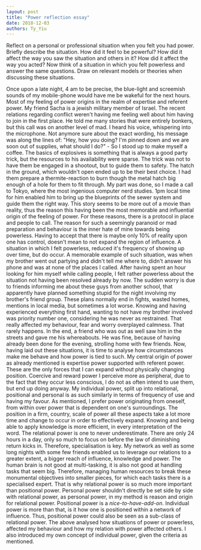 ```yaml
---
layout: post
title: "Power reflection essay"
date: 2018-12-03
authors: Ty_Yiu
---
```


Reflect on a personal or professional situation when you felt you had power.
Briefly describe the situation. How did it feel to be powerful?  How did it
affect the way you saw the situation and others in it?  How did it affect the
way you acted? Now think of a situation in which you felt powerless and answer
the same questions.  Draw on relevant models or theories when discussing these
situations.

Once upon a late night, 4 am to be precise, the blue-light and screemish sounds
of my mobile-phone would have me be wakeful for the next hours. Most of my
feeling of power origins in the realm of expertise and referent power. My friend
Sacha is a jewish military member of Israel. The recent relations regarding
conflict weren't having me feeling well about him having to join in the first
place. He told me many stories that were entirely bonkers, but this call was on
another level of mad. I heard his voice, whispering into the microphone. Not
anymore sure about the exact wording, his message was along the lines of: "Hey,
how you doing? I'm pinned down and we are soon out of supplies, what should I
do?" - So I stood up to make myself a coffee. The basics of explosives is
something that is always a good party trick, but the resources to his
availability were sparse. The trick was not to have them be engaged in a
shootout, but to guide them to safety. The hatch in the ground, which wouldn't
open ended up to be their best choice. I had them prepare a thermite-reaction to
burn though the metal hatch big enough of a hole for them to fit through. My part
was done, so I made a call to Tokyo, where the most ingenious computer nerd
studies. 1pm local time for him enabled him to bring up the blueprints of the
sewer system and guide them the right way.  This story seems to be more out of a
movie than reality, thus the reason this having been the most memorable and
influential origin of the feeling of power.  For these reasons, there is a
protocol in place and people to call. The reason for such a seemingly paranoid
or mad preparation and behaviour is the inner hate of mine towards being
powerless. Having to accept that there is maybe only 10% of reality upon one has
control, doesn't mean to not expand the region of influence. A situation in
which I felt powerless, reduced it's frequency of showing up over time, but do
occur. A memorable example of such situation, was when my brother went out
partying and didn't tell me where to, didn't answer his phone and was at none of
the places I called. After having spent an hour looking for him myself while
calling people, I felt rather powerless about the situation not having been
resolved already by now. The sudden worry is due to friends informing me about
these guys from another school, that apparently have planned something stupid
for the night involving my brother's friend group. These plans normally end in
fights, wasted homes, mentions in local media, but sometimes a lot worse.
Knowing and having experienced everything first hand, wanting to not have my
brother involved was priority number one, considering he was never as
restrained. That really affected my behaviour, fear and worry overplayed
calmness. That rarely happens. In the end, a friend who was out as well saw him
in the streets and gave me his whereabouts. He was fine, because of having
already been done for the evening, strolling home with few friends. Now, having
laid out these situations, it is time to analyse how circumstances make me
behave and how power is tied to such. My central origin of power as already
mentioned is expertise power supported with referent power. These are the only
forces that I can expand without physically changing position. Coercive and
reward power I perceive more as peripheral, due to the fact that they occur less
conscious, I do not as often intend to use them, but end up doing anyway.
My individual power, split up into relational, positional and personal is as
such similarly in terms of frequency of use and having my favour. As mentioned,
I prefer power originating from oneself, from within over power that is
dependent on one's surroundings. The position in a firm, country, scale of power
all these aspects take a lot more time and change to occur in order to
effectively expand. Knowing and being able to apply knowledge is more efficient,
in every interpretation of the word. The relational power is one to never
underestimate. There are only 24 hours in a day, only so much to focus on before
the law of diminishing return kicks in. Therefore, specialisation is key. My
network as well as some long nights with some few friends enabled us to leverage
our relations to a greater extent, a bigger reach of influence, knowledge and
power. The human brain is not good at multi-tasking, it is also not good at
handling tasks that seem big. Therefore, managing human resources to break these
monumental objectives into smaller pieces, for which each tasks there is a
specialised expert. That is why relational power is so much more important than
positional power. Personal power shouldn't directly be set side by side with
relational power, as personal power, in my method is reason and origin for
relational power. Positional power is a *nice-to-have-add-on*. Individual power
is more than that, is it how one is positioned within a network of influence.
Thus, positional power could also be seen as a sub-class of relational power.
The above analysed how situations of power or powerless, affected my behaviour
and how my relation with power affected others. I also introduced my own concept
of individual power, given the criteria as mentioned.







 
